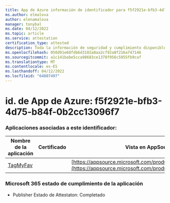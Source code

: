 ```yaml
---
title: App de Azure información de identificador para f5f2921e-bfb3-4d75-b84f-0b2cc13096f7
ms.author: elmalova
author: elenamalova
manager: tonybal
ms.date: 04/12/2022
ms.topic: article
ms.service: attestation
certification_type: attested
description: Toda la información de seguridad y cumplimiento disponible para f5f2921e-bfb3-4d75-b84f-0b2cc13096f7.
ms.openlocfilehash: 050d91e68fdb6d3102a8aa2cf92a8f216a747146
ms.sourcegitcommit: a1c141babe5cca98683ce1378f956c5955fb9caf
ms.translationtype: MT
ms.contentlocale: es-ES
ms.lasthandoff: 04/12/2022
ms.locfileid: "64807497"
---
```

# <a name="azure-app-id-f5f2921e-bfb3-4d75-b84f-0b2cc13096f7"></a>id. de App de Azure: f5f2921e-bfb3-4d75-b84f-0b2cc13096f7


### <a name="apps-associated-with-this-id"></a>Aplicaciones asociadas a este identificador:
| **Nombre de la aplicación** | **Certificado** | **Vista en AppSource** |
|--------------|---------------|-----------------------|
| [TagMyFav](../forward/WA200002713.md) |  | [https://appsource.microsoft.com/product/office/WA200002713](https://appsource.microsoft.com/product/office/WA200002713) |

### <a name="microsoft-365-app-compliance-status"></a>Microsoft 365 estado de cumplimiento de la aplicación
- Publisher Estado de Attestaton: Completado
